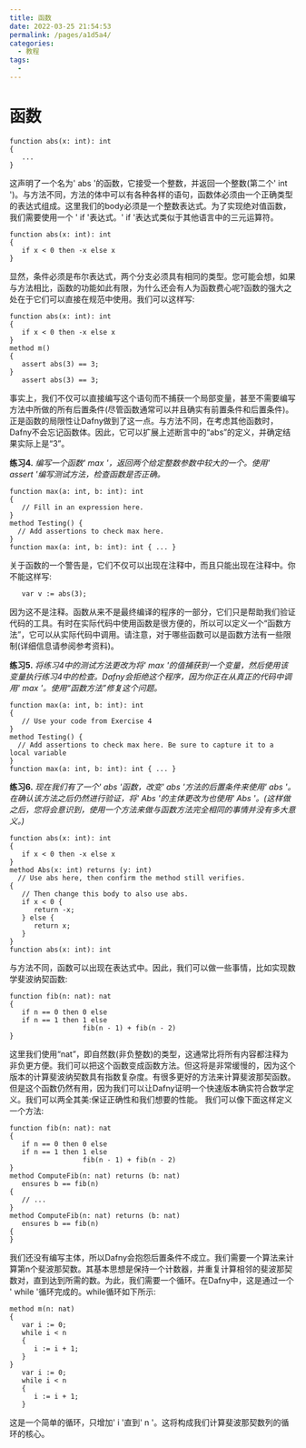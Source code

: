 ```yaml
---
title: 函数
date: 2022-03-25 21:54:53
permalink: /pages/a1d5a4/
categories:
  - 教程
tags:
  - 
---
```

# 函数

```
function abs(x: int): int
{
   ...
}
```

这声明了一个名为' abs '的函数，它接受一个整数，并返回一个整数(第二个' int ')。与方法不同，方法的体中可以有各种各样的语句，函数体必须由一个正确类型的表达式组成。这里我们的body必须是一个整数表达式。为了实现绝对值函数，我们需要使用一个 ' if '表达式。' if '表达式类似于其他语言中的三元运算符。

```dafny
function abs(x: int): int
{
   if x < 0 then -x else x
}
```

显然，条件必须是布尔表达式，两个分支必须具有相同的类型。您可能会想，如果与方法相比，函数的功能如此有限，为什么还会有人为函数费心呢?函数的强大之处在于它们可以直接在规范中使用。我们可以这样写:

```dafny
function abs(x: int): int
{
   if x < 0 then -x else x
}
method m()
{
   assert abs(3) == 3;
}
   assert abs(3) == 3;
```

事实上，我们不仅可以直接编写这个语句而不捕获一个局部变量，甚至不需要编写方法中所做的所有后置条件(尽管函数通常可以并且确实有前置条件和后置条件)。正是函数的局限性让Dafny做到了这一点。与方法不同，在考虑其他函数时，Dafny不会忘记函数体。因此，它可以扩展上述断言中的“abs”的定义，并确定结果实际上是“3”。

**练习4.** *编写一个函数' max '，返回两个给定整数参数中较大的一个。使用' assert '编写测试方法，检查函数是否正确。*

```dafny
function max(a: int, b: int): int
{
   // Fill in an expression here.
}
method Testing() {
  // Add assertions to check max here.
}
function max(a: int, b: int): int { ... }
```

关于函数的一个警告是，它们不仅可以出现在注释中，而且只能出现在注释中。你不能这样写:

```
   var v := abs(3);
```

因为这不是注释。函数从来不是最终编译的程序的一部分，它们只是帮助我们验证代码的工具。有时在实际代码中使用函数是很方便的，所以可以定义一个“函数方法”，它可以从实际代码中调用。请注意，对于哪些函数可以是函数方法有一些限制(详细信息请参阅参考资料)。

**练习5.** *将练习4中的测试方法更改为将' max '的值捕获到一个变量，然后使用该变量执行练习4中的检查。Dafny会拒绝这个程序，因为你正在从真正的代码中调用' max '。使用“函数方法”修复这个问题。*

```dafny
function max(a: int, b: int): int
{
   // Use your code from Exercise 4
}
method Testing() {
  // Add assertions to check max here. Be sure to capture it to a local variable
}
function max(a: int, b: int): int { ... }
```

**练习6.** *现在我们有了一个' abs '函数，改变' abs '方法的后置条件来使用' abs '。在确认该方法之后仍然进行验证，将' Abs '的主体更改为也使用' Abs '。(这样做之后，您将会意识到，使用一个方法来做与函数方法完全相同的事情并没有多大意义。)*

```dafny
function abs(x: int): int
{
   if x < 0 then -x else x
}
method Abs(x: int) returns (y: int)
  // Use abs here, then confirm the method still verifies.
{
   // Then change this body to also use abs.
   if x < 0 {
      return -x;
   } else {
      return x;
   }
}
function abs(x: int): int
```

与方法不同，函数可以出现在表达式中。因此，我们可以做一些事情，比如实现数学斐波纳契函数:

```dafny
function fib(n: nat): nat
{
   if n == 0 then 0 else
   if n == 1 then 1 else
                  fib(n - 1) + fib(n - 2)
}
```

这里我们使用“nat”，即自然数(非负整数)的类型，这通常比将所有内容都注释为非负更方便。我们可以把这个函数变成函数方法。但这将是非常缓慢的，因为这个版本的计算斐波纳契数具有指数复杂度。有很多更好的方法来计算斐波那契函数。但是这个函数仍然有用，因为我们可以让Dafny证明一个快速版本确实符合数学定义。我们可以两全其美:保证正确性和我们想要的性能。
我们可以像下面这样定义一个方法:

```dafny
function fib(n: nat): nat
{
   if n == 0 then 0 else
   if n == 1 then 1 else
                  fib(n - 1) + fib(n - 2)
}
method ComputeFib(n: nat) returns (b: nat)
   ensures b == fib(n)
{
   // ...
}
method ComputeFib(n: nat) returns (b: nat)
   ensures b == fib(n)
{
}
```

我们还没有编写主体，所以Dafny会抱怨后置条件不成立。我们需要一个算法来计算第n个斐波那契数。其基本思想是保持一个计数器，并重复计算相邻的斐波那契数对，直到达到所需的数。为此，我们需要一个循环。在Dafny中，这是通过一个 ' while '循环完成的。while循环如下所示:

```dafny
method m(n: nat)
{
   var i := 0;
   while i < n
   {
      i := i + 1;
   }
}
   var i := 0;
   while i < n
   {
      i := i + 1;
   }
```

这是一个简单的循环，只增加' i '直到' n '。这将构成我们计算斐波那契数列的循环的核心。